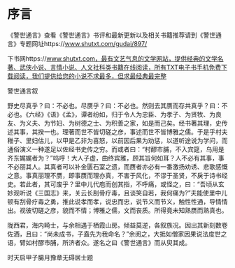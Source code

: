 # 序言
《警世通言》查看《警世通言》书评和最新更新以及相关书籍推荐请到《警世通言》专题网址https://www.shutxt.com/gudai/897/

下书网https://www.shutxt.com，最有文艺气息的文学网站，提供经典的文学名著、武侠小说、言情小说、人文社科类书籍在线阅读，所有TXT电子书手机免费下载阅读，我们提供给您的小说不求最多，但求最经典最完整

警世通言叙

野史尽真乎？曰：不必也。尽赝乎？曰：不必也。然则去其赝而存共真乎？曰：不必也。《六经》《语》《孟》，谭者纷如，归于令人为忠臣、为孝子、为贤牧、为良友、为义夫、为节妇、为树德之士、为积善之家，如是而己矣。经书著其理，史传述其事，其揆一也。理著而世不皆切磋之彦，事述而世不皆博雅之儒。于是乎村夫稚子、里妇估儿，以甲是乙非为喜怒，以前因后果为劝惩，以道听途说为学问，而通俗演义一种遂足以佐经书史传之穷。而或者曰：“村醪市脯，不入宾筵，乌用是齐东娓娓者为？”呜呼！大人子虚，曲终宾雅，顾其旨何如耳？人不必有其事，事不必丽其人。其真者可以补金匮石室之遗，而赝者亦必有一番激扬劝诱、悲歌感慨之意。事真丽理不赝，即事赝而理亦真，不害于风化，不谬于圣贤，不戾于诗书经史。若此者，其可废乎？里中儿代庖而创其指，不呼痛，或怪之，曰：“吾顷从玄妙观听说《三国志》来，关云长刮骨疗毒，且谈笑自若，我何痛为?”夫能使里中儿顿有刮骨疗毒之勇，推此说孝而孝，说忠而忠，说节义而节义，触性性通，导情情出。视彼切磋之彦，貌而不情；博雅之儒，文而丧质。所得竟未知熟赝而熟真也。

陇西君，海内畸士，与余相遇于栖霞山房。倾益莫逆，各叙族况。因出其新刻数卷佐酒，且曰：“尚未成书，子盍先为我命名？”余阅之，大抵如僧家因果说法度世之语，臂如村醪市脯，所济者众。遂名之曰《警世通言》而从臾其成。

时天启甲子臈月豫章无碍居士题

